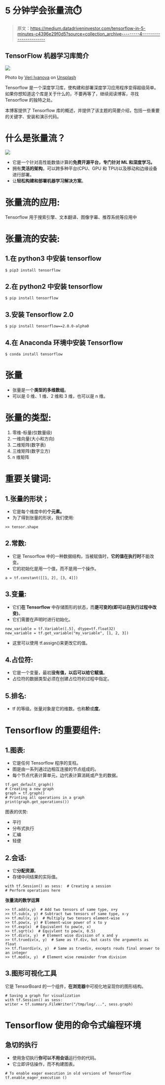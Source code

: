 # 5 分钟学会张量流⏱️

> 原文：<https://medium.datadriveninvestor.com/tensorflow-in-5-minutes-c4396e29f0d5?source=collection_archive---------4----------------------->

## TensorFlow 机器学习库简介

![](img/5d2d521efaefa004f02f1f2dd393b3b5.png)

Photo by [Veri Ivanova](https://unsplash.com/@veri_ivanova?utm_source=unsplash&utm_medium=referral&utm_content=creditCopyText) on [Unsplash](https://unsplash.com/s/photos/stopwatch?utm_source=unsplash&utm_medium=referral&utm_content=creditCopyText)

Tensorflow 是一个深度学习库，使构建和部署深度学习应用程序变得超级简单。如果你想知道这个库是关于什么的，不要再等了，继续阅读博客，寻找 Tensorflow 的独特之处。

本博客提供了 Tensorflow 库的概述，并提供了该主题的简要介绍，包括一些重要的关键字、安装和演示代码。

# 什么是张量流？

![](img/c8a5c4ca9ad1863d4272af63ef4f6a8d.png)

*   它是一个针对高性能数值计算的**免费开源平台，专门针对 ML 和深度学习。**
*   拥有**灵活的架构**，可以跨多种平台(CPU、GPU 和 TPU)以及移动和边缘设备进行部署。
*   让**轻松构建和部署机器学习解决方案**。

# 张量流的应用:

Tensorflow 用于搜索引擎、文本翻译、图像字幕、推荐系统等应用中

# 张量流的安装:

## 1.在 python3 中安装 tensorflow

```
$ pip3 install tensorflow
```

## 2.在 python2 中安装 tensorflow

```
$ pip install tensorflow
```

## 3.安装 Tensorflow 2.0

```
$ pip install tensorflow==2.0.0-alpha0
```

## 4.在 Anaconda 环境中安装 Tensorflow

```
$ conda install tensorflow
```

# 张量

*   张量是一个**类型的多维数组**。
*   可以是 0 维、1 维、2 维和 3 维，也可以是 n 维。

# 张量的类型:

1.  零维-标量(仅数量级)
2.  一维向量(大小和方向)
3.  二维矩阵(数字表)
4.  三维矩阵(数字立方)
5.  n 维矩阵

# 重要关键词:

## 1.张量的形状；

*   它是每个维度中的**个元素。**
*   为了得到张量的形状，我们使用:

```
>> tensor.shape
```

## 2.常数:

*   它是 Tensorflow 中的一种数据结构，当被赋值时，**它的值在执行时**不能改变。
*   它的初始化是用一个值，而不是用一个操作。

```
a = tf.constant([[1, 2], [3, 4]])
```

## 3.变量:

*   它们**在 Tensorflow** 中存储图形的状态，而**是可变的(即可以在执行过程中改变)**。
*   它们需要在声明时进行初始化。

```
new_variable = tf.Variable([.5], dtype=tf.float32)
new_variable = tf.get_variable("my_variable", [1, 2, 3])
```

*   这里可以使用 tf.assign()来更改它的值。

## 4.占位符:

*   它是一个变量，最初**没有值，以后可以给它赋值**。
*   占位符的数据类型必须在创建占位符的过程中指定。

## 5.排名:

*   tf 的等级。张量对象是它的维数。也称**阶**或**度**。

# Tensorflow 的重要组件:

## 1.图表:

*   它是任何 Tensorflow 程序的支柱。
*   图是由一系列通过边相互连接的节点组成的。
*   每个节点代表计算单元，边代表计算消耗或产生的数据。

```
tf.get_default_graph()
# Creating a new graph
graph = tf.graph()
# Printing all operations in a graph
print(graph.get_operations())
```

图表的优势:

*   平行
*   分布式执行
*   汇编
*   轻便

## 2.会话:

*   它**分配资源**。
*   存储中间结果的实际值。

```
with tf.Session() as sess:  # Creating a session
# Perform operations here
```

**张量流的数学运算**

```
>> tf.add(x,y)  # Add two tensors of same type, x+y
>> tf.sub(x, y) # Subtract two tensors of same type, x-y
>> tf.mul(x, y)  # Multiply two tensors element-wise
>> tf.pow(x, y) # Element-wise power of x to y
>> tf.exp(x)  # Equivalent to pow(e, x)
>> tf.sqrt(x)  # Equivlent to pow(x, 0.5)
>> tf.div(x, y)  # Element wise division of x and y
>> tf.truediv(x, y)  # Same as tf.div, but casts the arguments as float
>> tf.floordiv(x, y)  # Same as truediv, excepts rouds final answer to an integer
>> tf.mod(x, y)  # Element wise remainder from division
```

## 3.图形可视化工具

它是 TensorBoard 的一个组件，**在浏览器**中可视化地呈现你的图形结构。

```
# Saving a graph for visualization
with tf.Session() as sess:
writer = tf.summary.FileWriter("/tmp/log/...", sess.graph)
```

# Tensorflow 使用的命令式编程环境

## 急切的执行

*   使用急切执行**你可以不用会话**运行你的代码。
*   它立即评估操作，而不构建图表。

```
# To enable eager execution in old versions of Tensorflow
tf.enable_eager_execution ()
```